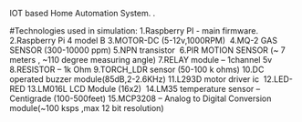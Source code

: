 IOT based Home Automation System.
.

#Technologies used in simulation:
1.Raspberry PI - main firmware.
2.Raspberry Pi 4 model B
3.MOTOR-DC (5-12v,1000RPM) 
4.MQ-2 GAS SENSOR (300-10000 ppm)
5.NPN transistor 
6.PIR MOTION SENSOR (~ 7 meters , ~110 degree measuring angle)
7.RELAY module – 1channel 5v 
8.RESISTOR – 1k Ohm
9.TORCH_LDR sensor (50-100 k ohms)
10.DC operated buzzer module(85dB,2-2.6KHz)
11.L293D motor driver ic 
12.LED-RED
13.LM016L LCD Module (16x2) 
14.LM35 temperature sensor – Centigrade (100-500feet)
15.MCP3208 – Analog to Digital Conversion module(~100 ksps ,max 12 bit resolution)

